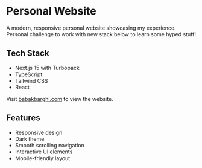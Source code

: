 # Personal Website

A modern, responsive personal website showcasing my experience. Personal challenge to work with new stack below to learn some hyped stuff!

## Tech Stack

- Next.js 15 with Turbopack
- TypeScript
- Tailwind CSS
- React

Visit [babakbarghi.com](https://www.babakbarghi.com/) to view the website.

## Features

- Responsive design
- Dark theme
- Smooth scrolling navigation
- Interactive UI elements
- Mobile-friendly layout
